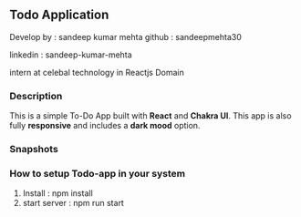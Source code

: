 ## Todo Application
Develop by : sandeep kumar mehta
github : sandeepmehta30

linkedin : sandeep-kumar-mehta

intern at celebal technology in Reactjs Domain


### Description

This is a simple To-Do App built with **React** and **Chakra UI**. This app is also fully **responsive** and includes a **dark mood** option.

### Snapshots

### How to setup Todo-app in your system

1. Install : npm install 
2. start server : npm run start
